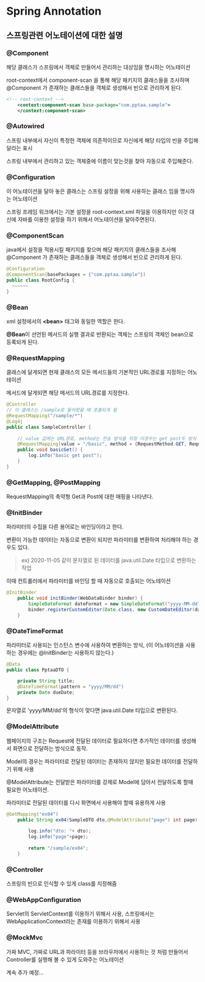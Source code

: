

# Spring Annotation

## 스프링관련 어노테이션에 대한 설명

### @Component 

해당 클래스가 스프링에서 객체로 만들어서 관리하는 대상임을 명시하는 어노테이션

root-context에서 component-scan 을 통해 해당 패키지의 클래스들을 조사하며 @Component 가 존재하는 클래스들을 객체로 생성해서 빈으로 관리하게 된다.

````xml
<!-- root-context -->	
	<context:component-scan base-package="com.pptaa.sample">
	</context:component-scan>
````



### @Autowired 

스프링 내부에서 자신이 특정한 객체에 의존적이므로 자신에게 해당 타입의 빈을 주입해달라는 표시

스프링 내부에서 관리하고 있는 객체중에 이름이 맞는것을 찾아 자동으로 주입해준다.



### @Configuration

이 어노테이션을 달아 놓은 클래스는 스프링 설정을 위해 사용하는 클래스 임을 명시하는 어노테이션

스프링 프레임 워크에서는 기본 설정을 root-context.xml 파일을 이용하지만 이것 대신에 자바를 이용한 설정을 하기 위해서 어노테이션을 달아주면된다.



### @ComponentScan

java에서 설정을 적용시킬 패키지를 찾으며 해당 패키지의 클래스들을 조사해 @Component 가 존재하는 클래스들을 객체로 생성해서 빈으로 관리하게 된다.

````java
@Configuration
@ComponentScan(basePackages = {"com.pptaa.sample"})
public class RootConfig {
  ~~~~~~
}
````



### @Bean

xml 설정에서의 **\<bean\>** 태그와 동일한 역할은 한다.

 **@Bean**이 선언된 메서드의 실행 결과로 반환되는 객체는 스프링의 객체인 bean으로 등록되게 된다.



### @RequestMapping

클래스에 달게되면 현재 클래스의 모든 메서드들의 기본적인 URL경로를 지정하는 어노테이션

메서드에 달게되면 해당 메서드의 URL경로를 지정한다.

````java
@Controller
// 이 클래스는 /sample로 들어왔을 때 호출되게 됨
@RequestMapping("/sample/*")
@Log4j
public class SampleController {
	
	// value 값에는 URL경로, method는 전송 방식을 지정 이경우는 get post두 방식 모두 받는 메서드	
	@RequestMapping(value = "/basic", method = {RequestMethod.GET, RequestMethod.POST})
	public void basicGet() {
		log.info("basic get post");
	}
}
````



### @GetMapping, @PostMapping

RequestMapping의 축약형 Get과 Post에 대한 매핑을 나타낸다.



### @InitBinder

파라미터의 수집을 다른 용어로는 바인딩이라고 한다. 

변환이 가능한 데이터는 자동으로 변환이 되지만 파라미터를 변환하여 처리해야 하는 경우도 있다. 

> ex) 2020-11-05 같이 문자열로 된 데이터를 java.util.Date 타입으로 변환하는 작업

이때 컨트롤러에서 파라미터를 바인딩 할 때 자동으로 호출되는 어노테이션

````java
@InitBinder
	public void initBinder(WebDataBinder binder) {
		SimpleDateFormat dateFormat = new SimpleDateFormat("yyyy-MM-dd");
		binder.registerCustomEditor(Date.class, new CustomDateEditor(dateFormat, false));
	}
````



### @DateTimeFormat

파라미터로 사용되는 인스턴스 변수에 사용하여 변환하는 방식, (이 어노테이션을 사용하는 경우에는 @InitBinder는 사용하지 않는다.)

````java
@Data
public class PptaaDTO {

	private String title;
	@DateTimeFormat(pattern = "yyyy/MM/dd")
	private Date dueDate;
}
````

문자열로 'yyyy/MM/dd'의 형식이 맞다면 java.util.Date 타입으로 변환된다.



### @ModelAttribute

웹페이지의 구조는 Request에 전달된 데이터로 필요하다면 추가적인 데이터를 생성해서 화면으로 전달하는 방식으로 동작.

Model의 경우는 파라미터로 전달된 데이터는 존재하지 않지만 필요한 데이터를 전달하기 위해 사용

@ModelAttribute는 전달받은 파라미터를 강제로 Model에 담아서 전달하도록 할때 필요한 어노테이션.

파라미터로 전달된 데이터를 다시 화면에서 사용해야 할때 유용하게 사용

````java
@GetMapping("ex04")
	public String ex04(SampleDTO dto,@ModelAttribute("page") int page) {
		
		log.info("dto: "+ dto);
		log.info("page"+page);
		
		return "/sample/ex04";
	}
````



### @Controller

스프링의 빈으로 인식할 수 있게 class를 지정해줌



### @WebAppConfiguration

Servlet의 ServletContext를 이용하기 위해서 사용, 스프링에서는 WebApplicationContext라는 존재를 이용하기 위해서 사용



### @MockMvc

가짜 MVC, 가짜로 URL과 파라미터 등을 브라우저에서 사용하는 것 처럼 만들어서 Controller를 실행해 볼 수 있게 도와주는 어노테이션

계속 추가 예정...

